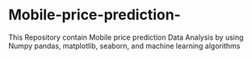 # Mobile-price-prediction-
This Repository contain Mobile price prediction Data Analysis by using Numpy pandas, matplotlib, seaborn, and machine learning algorithms
